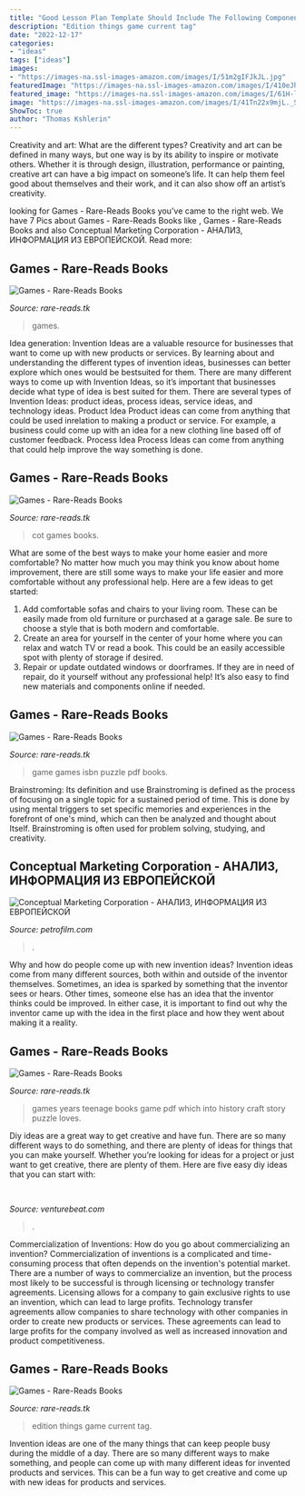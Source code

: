 ```yaml
---
title: "Good Lesson Plan Template Should Include The Following Components Except - Edition Things Game Current Tag"
description: "Edition things game current tag"
date: "2022-12-17"
categories:
- "ideas"
tags: ["ideas"]
images:
- "https://images-na.ssl-images-amazon.com/images/I/51m2gIFJkJL.jpg"
featuredImage: "https://images-na.ssl-images-amazon.com/images/I/410eJhbxwAL._SX313_BO1,204,203,200_.jpg"
featured_image: "https://images-na.ssl-images-amazon.com/images/I/61H-lDarSbL._SX496_BO1,204,203,200_.jpg"
image: "https://images-na.ssl-images-amazon.com/images/I/41Tn22x9mjL._SX330_BO1,204,203,200_.jpg"
ShowToc: true
author: "Thomas Kshlerin"
---
```



Creativity and art: What are the different types?
Creativity and art can be defined in many ways, but one way is by its ability to inspire or motivate others. Whether it is through design, illustration, performance or painting, creative art can have a big impact on someone’s life. It can help them feel good about themselves and their work, and it can also show off an artist’s creativity.

	

		
looking for Games - Rare-Reads Books you've came to the right web. We have 7 Pics about Games - Rare-Reads Books like , Games - Rare-Reads Books and also Conceptual Marketing Corporation - АНАЛИЗ, ИНФОРМАЦИЯ ИЗ ЕВРОПЕЙСКОЙ. Read more:
		
    
## Games - Rare-Reads Books

<img loading=lazy src="https://images-na.ssl-images-amazon.com/images/I/41Tn22x9mjL._SX330_BO1,204,203,200_.jpg" onerror="this.onerror=null;this.src='https://tse1.mm.bing.net/th?id=OIP.ZOXBdKuTEfkW9WtWY74RmAAAAA&amp;pid=15.1';" alt="Games - Rare-Reads Books">

_Source: rare-reads.tk_

>games. 

	

Idea generation:
Invention Ideas are a valuable resource for businesses that want to come up with new products or services. By learning about and understanding the different types of invention ideas, businesses can better explore which ones would be bestsuited for them. There are many different ways to come up with Invention Ideas, so it’s important that businesses decide what type of idea is best suited for them.
There are several types of Invention Ideas: product ideas, process ideas, service ideas, and technology ideas. Product Idea 
Product ideas can come from anything that could be used inrelation to making a product or service. For example, a business could come up with an idea for a new clothing line based off of customer feedback. Process Idea 
Process Ideas can come from anything that could help improve the way something is done.

    
## Games - Rare-Reads Books

<img loading=lazy src="https://images-na.ssl-images-amazon.com/images/I/61H-lDarSbL._SX496_BO1,204,203,200_.jpg" onerror="this.onerror=null;this.src='https://tse2.mm.bing.net/th?id=OIP.gLcwZyLYZseKX8E978TJWwHaHb&amp;pid=15.1';" alt="Games - Rare-Reads Books">

_Source: rare-reads.tk_

>cot games books. 

	

What are some of the best ways to make your home easier and more comfortable?
No matter how much you may think you know about home improvement, there are still some ways to make your life easier and more comfortable without any professional help. Here are a few ideas to get started: 
1) Add comfortable sofas and chairs to your living room. These can be easily made from old furniture or purchased at a garage sale. Be sure to choose a style that is both modern and comfortable. 
2) Create an area for yourself in the center of your home where you can relax and watch TV or read a book. This could be an easily accessible spot with plenty of storage if desired. 
3) Repair or update outdated windows or doorframes. If they are in need of repair, do it yourself without any professional help! It’s also easy to find new materials and components online if needed.

    
## Games - Rare-Reads Books

<img loading=lazy src="https://images-na.ssl-images-amazon.com/images/I/51%2BTSjJAn3L._SX396_BO1,204,203,200_.jpg" onerror="this.onerror=null;this.src='https://tse3.mm.bing.net/th?id=OIP.YoPzYN2EJuxHJJKvfAzSXQAAAA&amp;pid=15.1';" alt="Games - Rare-Reads Books">

_Source: rare-reads.tk_

>game games isbn puzzle pdf books. 

	

Brainstroming: Its definition and use
Brainstroming is defined as the process of focusing on a single topic for a sustained period of time. This is done by using mental triggers to set specific memories and experiences in the forefront of one's mind, which can then be analyzed and thought about Itself. Brainstroming is often used for problem solving, studying, and creativity.

    
## Conceptual Marketing Corporation - АНАЛИЗ, ИНФОРМАЦИЯ ИЗ ЕВРОПЕЙСКОЙ

<img loading=lazy src="https://www.petrofilm.com/yahoo_site_admin/assets/images/12731.179100340_std.png" onerror="this.onerror=null;this.src='https://tse1.mm.bing.net/th?id=OIP.aD6XH2pnu1WMlfuGXkotgQHaE7&amp;pid=15.1';" alt="Conceptual Marketing Corporation - АНАЛИЗ, ИНФОРМАЦИЯ ИЗ ЕВРОПЕЙСКОЙ">

_Source: petrofilm.com_

>. 

	

Why and how do people come up with new invention ideas?
Invention ideas come from many different sources, both within and outside of the inventor themselves. Sometimes, an idea is sparked by something that the inventor sees or hears. Other times, someone else has an idea that the inventor thinks could be improved. In either case, it is important to find out why the inventor came up with the idea in the first place and how they went about making it a reality.

    
## Games - Rare-Reads Books

<img loading=lazy src="https://images-na.ssl-images-amazon.com/images/I/410eJhbxwAL._SX313_BO1,204,203,200_.jpg" onerror="this.onerror=null;this.src='https://tse2.mm.bing.net/th?id=OIP.-9_6s4LVmqMPimqxo_v_hAAAAA&amp;pid=15.1';" alt="Games - Rare-Reads Books">

_Source: rare-reads.tk_

>games years teenage books game pdf which into history craft story puzzle loves. 

	

Diy ideas are a great way to get creative and have fun. There are so many different ways to do something, and there are plenty of ideas for things that you can make yourself. Whether you’re looking for ideas for a project or just want to get creative, there are plenty of them. Here are five easy diy ideas that you can start with: 

    
## 

<img loading=lazy src="https://venturebeat.com/wp-content/uploads/2020/05/hp-spring-4.jpg" onerror="this.onerror=null;this.src='https://tse1.mm.bing.net/th?id=OIP.5Eh6tApXNensZpKqgv-7wQHaEl&amp;pid=15.1';" alt="">

_Source: venturebeat.com_

>. 

	

Commercialization of Inventions: How do you go about commercializing an invention?
Commercialization of inventions is a complicated and time-consuming process that often depends on the invention's potential market. There are a number of ways to commercialize an invention, but the process most likely to be successful is through licensing or technology transfer agreements. Licensing allows for a company to gain exclusive rights to use an invention, which can lead to large profits. Technology transfer agreements allow companies to share technology with other companies in order to create new products or services. These agreements can lead to large profits for the company involved as well as increased innovation and product competitiveness.

    
## Games - Rare-Reads Books

<img loading=lazy src="https://images-na.ssl-images-amazon.com/images/I/51m2gIFJkJL.jpg" onerror="this.onerror=null;this.src='https://tse3.mm.bing.net/th?id=OIP.T4HJDkA6bEwrvP4vidsiAAAAAA&amp;pid=15.1';" alt="Games - Rare-Reads Books">

_Source: rare-reads.tk_

>edition things game current tag. 

	

Invention ideas are one of the many things that can keep people busy during the middle of a day. There are so many different ways to make something, and people can come up with many different ideas for invented products and services. This can be a fun way to get creative and come up with new ideas for products and services.

